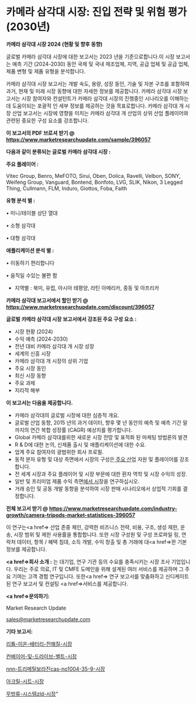 # 카메라 삼각대 시장: 진입 전략 및 위험 평가(2030년)

<strong>카메라 삼각대 시장 2024 (현황 및 향후 동향)</strong>

글로벌 카메라 삼각대 시장에 대한 보고서는 2023 년을 기준으로합니다.이 시장 보고서는 예측 기간 (2024-2030) 동안 국제 및 국내 제조업체, 지역, 공급 업체 및 공급 업체, 제품 변형 및 제품 유형을 분석합니다.

카메라 삼각대 시장 보고서는 개발 속도, 용량, 성장 동인, 기술 및 자본 구조를 포함하여 과거, 현재 및 미래 시장 동향에 대한 자세한 정보를 제공합니다. 카메라 삼각대 시장 보고서는 시장 참여자와 컨설턴트가 카메라 삼각대 시장의 진행중인 시나리오를 이해하는 데 도움이되는 포괄적 인 세부 정보를 제공하는 것을 목표로합니다. 카메라 삼각대 개 시장 산업 보고서는 시장에 영향을 미치는 카메라 삼각대 개 산업의 상위 산업 플레이어와 관련된 중요한 구성 요소를 강조합니다.



<strong>이 보고서의 PDF 브로셔 받기 @ <a href=https://www.marketresearchupdate.com/sample/396057>https://www.marketresearchupdate.com/sample/396057</a></strong>



<strong>다음과 같이 분류되는 글로벌 카메라 삼각대 시장 :</strong>



<strong>주요 플레이어 :</strong>

Vitec Group, Benro, MeFOTO, Sirui, Oben, Dolica, Ravelli, Velbon, SONY, Weifeng Group, Vanguard, Bontend, Bonfoto, LVG, SLIK, Nikon, 3 Legged Thing, Cullmann, FLM, Induro, Giottos, Foba, Faith



<strong>유형 분석 별 :</strong>

• 미니/테이블 상단 열대

• 소형 삼각대

• 대형 삼각대



<strong>애플리케이션 분석 별 :</strong>

• 이동하기 편리합니다

• 움직일 수있는 불편 함

<ul>
  <li>지역별 : 북미, 유럽, 아시아 태평양, 라틴 아메리카, 중동 및 아프리카</li>
</ul>


<strong>카메라 삼각대 보고서에서 할인 받기 @ <a href=https://www.marketresearchupdate.com/discount/396057>https://www.marketresearchupdate.com/discount/396057</a></strong>



<strong>글로벌 카메라 삼각대 시장 보고서에서 강조된 주요 구성 요소 :</strong>
<ul>
  <li>시장 현황 (2024)</li>
  <li>수익 예측 (2024-2030)</li>
  <li>전년 대비 카메라 삼각대 개 시장 성장</li>
  <li>세계의 신흥 시장</li>
  <li>카메라 삼각대 개 시장의 상위 기업</li>
  <li>주요 시장 동인</li>
  <li>최신 시장 동향</li>
  <li>주요 과제</li>
  <li>지리적 해부</li>
</ul>


<strong>이 보고서는 다음을 제공합니다.</strong>
<ul>
  <li>카메라 삼각대의 글로벌 시장에 대한 심층적 개요.</li>
  <li>글로벌 산업 동향, 2015 년의 과거 데이터, 향후 몇 년 동안의 예측 및 예측 기간 말까지의 연간 복합 성장률 (CAGR) 예상치를 평가합니다.</li>
  <li>Global 카메라 삼각대를위한 새로운 시장 전망 및 표적화 된 마케팅 방법론의 발견</li>
  <li>R &amp; D에 대한 논의, 신제품 출시 및 애플리케이션에 대한 수요.</li>
  <li>업계 주요 참여자의 광범위한 회사 프로필.</li>
  <li>동적 분자 유형 및 대상 측면에서 시장의 구성은<a href=> 주요 산</a>업 자원 및 플레이어를 강조합니다.</li>
  <li>전 세계 시장과 주요 플레이어 및 시장 부문에 대한 환자 역학 및 시장 수익의 성장.</li>
  <li>일반 및 프리미엄 제품 수익 측면<a href=>에서 시</a>장을 연구하십시오.</li>
  <li>거래 승인 및 공동 개발 동향을 분석하여 시장 판매 시나리오에서 상업적 기회를 결정합니다.</li>
</ul>



<strong>전체 보고서 받기 @ <a href=https://www.marketresearchupdate.com/industry-growth/camera-tripods-market-statistices-396057>https://www.marketresearchupdate.com/industry-growth/camera-tripods-market-statistices-396057</a></strong>

이 연구는<a href=> 산업 존중</a> 체인, 강력한 비즈니스 전략, 비용, 구조, 생성 제한, 운송, 시장 범위 및 제한 사용률을 통합합니다. 또한 시장 구성원 및 구성 프로파일 링, 연락처 데이터, 항목 / 혜택 침대, 소득 개발, 수익 창출 및 총 거래에 대<a href=>한 기본 </a>정보를 제공합니다.



<strong><a href=>회사 소</a>개 :</strong>
는 대기업, 연구 기관 등의 수요를 충족시키는 시장 조사 기업입니다. 우리는 주로 의료, IT 및 CMFE 도메인을 위해 설계된 여러 서비스를 제공하며 그 주요 기여는 고객 경험 연구입니다. 또한<a href=> 연구 보</a>고서를 맞춤화하고 신디케이트 된 연구 보고서 및 컨설팅 <a href=>서비스</a>를 제공합니다.



<strong><a href=>문의하기:</a></strong>

Market Research Update

sales@marketresearchupdate.com



<strong>기타 보고서:</strong>

<a href=https://www.linkedin.com/pulse/리튬-이온-배터리-전해질-시장-현재-및-미래-성장-2029-survey-savvy-insights-360-analysis/>리튬-이온-배터리-전해질-시장</a>

<a href=https://www.linkedin.com/pulse/컨베이어-및-드라이브-벨트-시장-경쟁-분석-성장-잠재력-2029-hj60f/>컨베이어-및-드라이브-벨트-시장</a>

<a href=https://www.linkedin.com/pulse/nnn-트리메틸보라진cas-no1004-35-9-시장-경쟁-분석-및-성장-jafwf/>nnn-트리메틸보라진cas-no1004-35-9-시장</a>

<a href=https://www.linkedin.com/pulse/아크릴-시트-시장-규모-및-성장-2023-data-dive-diaries-24-analysis-2vdzf/>아크릴-시트-시장</a>

<a href=https://www.linkedin.com/pulse/무방류-시스템zld-시장-동향-및-성장-전망-analytics-alchemy-360-analysis-avk3f/>무방류-시스템zld-시장</a>"
